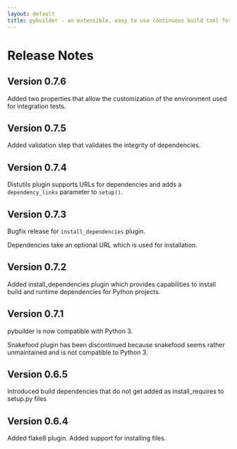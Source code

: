 ```yaml
---
layout: default
title: pybuilder - an extensible, easy to use continuous build tool for Python
---
```


# Release Notes

## Version 0.7.6

Added two properties that allow the customization of the environment used for integration tests.


## Version 0.7.5

Added validation step that validates the integrity of dependencies.


## Version 0.7.4

Distutils plugin supports URLs for dependencies and adds a ```dependency_links``` parameter to ```setup()```.


## Version 0.7.3

Bugfix release for ```install_dependencies``` plugin.

Dependencies take an optional URL which is used for installation.


## Version 0.7.2

Added install_dependencies plugin which provides capabilities to install build and runtime dependencies for Python projects.


## Version 0.7.1

pybuilder is now compatible with Python 3.

Snakefood plugin has been discontinued because snakefood seems rather unmaintained and is not compatible to Python 3.


## Version 0.6.5

Introduced build dependencies that do not get added as install_requires to setup.py files


## Version 0.6.4

Added flake8 plugin. Added support for installing files.

